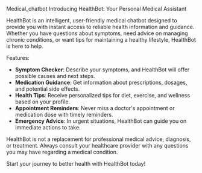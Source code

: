 Medical_chatbot
Introducing HealthBot: Your Personal Medical Assistant

HealthBot is an intelligent, user-friendly medical chatbot designed to provide you with instant access to reliable health information and guidance. Whether you have questions about symptoms, need advice on managing chronic conditions, or want tips for maintaining a healthy lifestyle, HealthBot is here to help.

Features:

- **Symptom Checker**: Describe your symptoms, and HealthBot will offer possible causes and next steps.
- **Medication Guidance**: Get information about prescriptions, dosages, and potential side effects.
- **Health Tips**: Receive personalized tips for diet, exercise, and wellness based on your profile.
- **Appointment Reminders**: Never miss a doctor's appointment or medication dose with timely reminders.
- **Emergency Advice**: In urgent situations, HealthBot can guide you on immediate actions to take.

HealthBot is not a replacement for professional medical advice, diagnosis, or treatment. Always consult your healthcare provider with any questions you may have regarding a medical condition.

Start your journey to better health with HealthBot today!